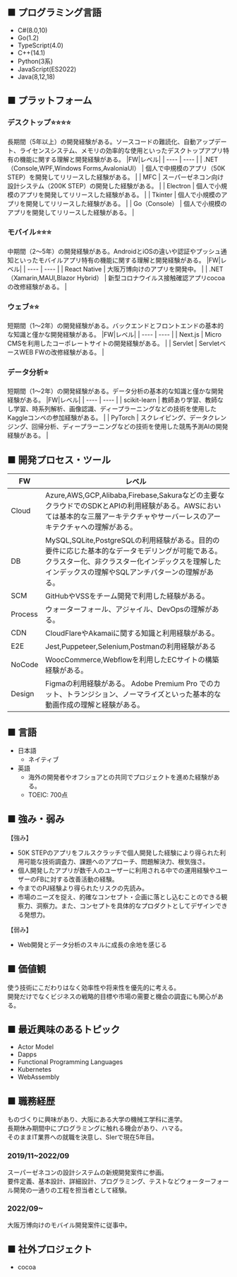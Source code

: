 ## ■ プログラミング言語
- C#(8.0,10)
- Go(1.2)
- TypeScript(4.0)
- C++(14.1)
- Python(3系)
- JavaScript(ES2022)
- Java(8,12,18)


## ■ プラットフォーム
### デスクトップ⭐⭐⭐⭐
長期間（5年以上）の開発経験がある。ソースコードの難読化、自動アップデート、ライセンスシステム、メモリの効率的な使用といったデスクトップアプリ特有の機能に関する理解と開発経験がある。
|FW|レベル|
| ---- | ---- |
|  .NET（Console,WPF,Windows Forms,AvaloniaUI）  |  個人で中規模のアプリ（50K STEP）を開発してリリースした経験がある。  |
|  MFC  |  スーパーゼネコン向け設計システム（200K STEP）の開発した経験がある。  |
|  Electron  |  個人で小規模のアプリを開発してリリースした経験がある。  |
|  Tkinter  |  個人で小規模のアプリを開発してリリースした経験がある。  |
|  Go（Console）  |  個人で小規模のアプリを開発してリリースした経験がある。  |

### モバイル⭐⭐⭐
中期間（2～5年）の開発経験がある。AndroidとiOSの違いや認証やプッシュ通知といったモバイルアプリ特有の機能に関する理解と開発経験がある。
|FW|レベル|
| ---- | ---- |
|  React Native  |  大阪万博向けのアプリを開発中。  |
|  .NET（Xamarin,MAUI,Blazor Hybrid）  |  新型コロナウイルス接触確認アプリcocoaの改修経験がある。  |

### ウェブ⭐⭐
短期間（1～2年）の開発経験がある。バックエンドとフロントエンドの基本的な知識と僅かな開発経験がある。
|FW|レベル|
| ---- | ---- |
|  Next.js  |  Micro CMSを利用したコーポレートサイトの開発経験がある。  |
|  Servlet  |  ServletベースWEB FWの改修経験がある。  |

### データ分析⭐
短期間（1～2年）の開発経験がある。データ分析の基本的な知識と僅かな開発経験がある。
|FW|レベル|
| ---- | ---- |
|  scikit-learn  |  教師あり学習、教師なし学習、時系列解析、画像認識、ディープラーニングなどの技術を使用したKaggleコンペの参加経験がある。  |
|  PyTorch  |  スクレイピング、データクレンジング、回帰分析、ディープラーニングなどの技術を使用した競馬予測AIの開発経験がある。  |


## ■ 開発プロセス・ツール
|FW|レベル|
| ---- | ---- |
|  Cloud  | Azure,AWS,GCP,Alibaba,Firebase,Sakuraなどの主要なクラウドでのSDKとAPIの利用経験がある。AWSにおいては基本的な三層アーキテクチャやサーバーレスのアーキテクチャへの理解がある。  |
|  DB  |  MySQL,SQLite,PostgreSQLの利用経験がある。目的の要件に応じた基本的なデータモデリングが可能である。クラスター化、非クラスター化インデックスを理解したインデックスの理解やSQLアンチパターンの理解がある。  |
|  SCM  |  GitHubやVSSをチーム開発で利用した経験がある。  |
|  Process  |  ウォーターフォール、アジャイル、DevOpsの理解がある。  |
|  CDN  |  CloudFlareやAkamaiに関する知識と利用経験がある。  |
|  E2E  |  Jest,Puppeteer,Selenium,Postmanの利用経験がある  |
|  NoCode  |  WoocCommerce,Webflowを利用したECサイトの構築経験がある。  |
|  Design | Figmaの利用経験がある。 Adobe Premium Pro でのカット、トランジション、ノーマライズといった基本的な動画作成の理解と経験がある。 |

## ■ 言語

- 日本語
  - ネイティブ
- 英語
  - 海外の開発者やオフショアとの共同でプロジェクトを進めた経験がある。
  - TOEIC: 700点


## ■ 強み・弱み
【強み】
- 50K STEPのアプリをフルスクラッチで個人開発した経験により得られた利用可能な技術調査力、課題へのアプローチ、問題解決力、根気強さ。
- 個人開発したアプリが数千人のユーザーに利用される中での運用経験やユーザーのFBに対する改善活動の経験。
- 今までのPJ経験より得られたリスクの先読み。
- 市場のニーズを捉え、的確なコンセプト・企画に落とし込むことのできる観察力、洞察力。また、コンセプトを具体的なプロダクトとしてデザインできる発想力。
  
【弱み】
- Web開発とデータ分析のスキルに成長の余地を感じる


## ■ 価値観
使う技術にこだわりはなく効率性や将来性を優先的に考える。<br>
開発だけでなくビジネスの戦略的目標や市場の需要と機会の調査にも関心がある。


## ■ 最近興味のあるトピック
- Actor Model
- Dapps
- Functional Programming Languages
- Kubernetes
- WebAssembly


## ■ 職務経歴
ものづくりに興味があり、大阪にある大学の機械工学科に進学。<br>長期休み期間中にプログラミングに触れる機会があり、ハマる。
<br>そのままIT業界への就職を決意し、SIerで現在5年目。
### 2019/11~2022/09
スーパーゼネコンの設計システムの新規開発案件に参画。<br>
要件定義、基本設計、詳細設計、プログラミング、テストなどウォーターフォール開発の一通りの工程を担当者として経験。

### 2022/09~
大阪万博向けのモバイル開発案件に従事中。

## ■ 社外プロジェクト
- cocoa
